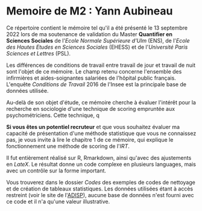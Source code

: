 # Memoire de M2 : Yann Aubineau
 
Ce répertoire contient le mémoire tel qu'il a été présenté le 13 septembre 2022 lors de ma soutenance de validation du Master **Quantifier en Sciences Sociales** de l'*Ecole Normale Supérieure d'Ulm* (ENS), de l'*Ecole des Hautes Etudes en Sciences Sociales* (EHESS) et de l'*Université Paris Sciences et Lettres* (PSL).

Les différences de conditions de travail entre travail de jour et travail de nuit sont l'objet de ce mémoire. Le champ retenu concerne l'ensemble des infirmières et aides-soignantes salariées de l'hôpital public français. L'enquête *Conditions de Travail* 2016 de l'Insee est la principale base de données utilisée.

Au-delà de son objet d'étude, ce mémoire cherche à évaluer l'intérêt pour la recherche en sociologie d'une technique de scoring empruntée aux psychométriciens. Cette technique, q

**Si vous êtes un potentiel recruteur** et que vous souhaitez évaluer ma capacité de présentation d'une méthode statistique que vous ne connaissez pas, je vous invite à lire le chapitre 1 de ce mémoire, qui explique le fonctionnement une méthode de scoring de l'*IRT*.



Il fut entièrement réalisé sur R, Rmarkdown, ainsi qu'avec des ajustements en *LateX*. Le résultat donne un code complexe en plusieurs languages, mais avec un contrôle sur la forme important.

Vous trouverez dans le dossier *Codes* des exemples de codes de nettoyage et de création de tableaux statistiques. Les données utilisées étant à accès restreint (voir le site de l'[ADISP](http://www.progedo-adisp.fr/adisp_presentation.php)), aucune base de données n'est fourni avec ce code et il n'a qu'une valeur illustrative.

